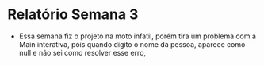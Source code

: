 # Relatório Semana 3
  - Essa semana fiz o projeto na moto infatil, porém tira um problema com a Main interativa, póis quando digito o nome da pessoa, aparece como null e não sei como resolver esse erro,

